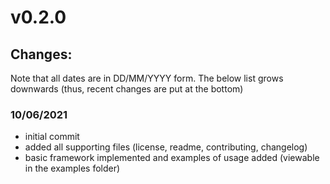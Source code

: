 # v0.2.0

## Changes:
Note that all dates are in DD/MM/YYYY form.
The below list grows downwards (thus, recent changes are put at the bottom)

### 10/06/2021
* initial commit
* added all supporting files (license, readme, contributing, changelog)
* basic framework implemented and examples of usage added (viewable in the examples folder)
